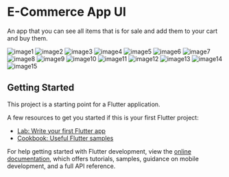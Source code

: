 # E-Commerce App UI

An app that you can see all items that is for sale and add them to your cart and buy them.

![image1](https://user-images.githubusercontent.com/107287484/190723330-d4b8d373-14ce-487e-af89-796dd076182a.png)
![image2](https://user-images.githubusercontent.com/107287484/190723346-2ee7e599-b67f-4fe3-891e-29c9e01f0241.png)
![image3](https://user-images.githubusercontent.com/107287484/190723356-f2f9b0cd-3528-4b3d-803e-4e4b5fe6a89a.png)
![image4](https://user-images.githubusercontent.com/107287484/190723366-fce437c1-1508-4d77-9f7a-b7ec7f77e010.png)
![image5](https://user-images.githubusercontent.com/107287484/190723375-4147c9e4-d4be-47c5-988b-de746291106c.png)
![image6](https://user-images.githubusercontent.com/107287484/190723382-6a01f666-c4b7-4310-82c2-b9e855dad72b.png)
![image7](https://user-images.githubusercontent.com/107287484/190723389-c59daf01-ac14-473d-a5b9-588aa5f5eb55.png)
![image8](https://user-images.githubusercontent.com/107287484/190723393-0de05f6e-78a9-4d01-8d19-28fb9f1cae87.png)
![image9](https://user-images.githubusercontent.com/107287484/190723434-d6e5acda-2fc4-42e5-be56-5d5fcbc008e5.png)
![image10](https://user-images.githubusercontent.com/107287484/190723400-d8df67ed-bb57-4bc3-bce9-85f513467a38.png)
![image11](https://user-images.githubusercontent.com/107287484/190723406-65d4cd51-f241-40fd-9927-526c3f4ac851.png)
![image12](https://user-images.githubusercontent.com/107287484/190723411-06552cb1-3aff-47db-8b84-1b830dba423c.png)
![image13](https://user-images.githubusercontent.com/107287484/190723417-6899962f-6a22-40e2-bb17-9f4c9e5dbc77.png)
![image14](https://user-images.githubusercontent.com/107287484/190723423-17aa6aad-c153-4383-93c0-44713e197aab.png)
![image15](https://user-images.githubusercontent.com/107287484/190723429-49d9fe64-12f9-449a-bdac-bbee11e8b66a.png)

## Getting Started

This project is a starting point for a Flutter application.

A few resources to get you started if this is your first Flutter project:

- [Lab: Write your first Flutter app](https://docs.flutter.dev/get-started/codelab)
- [Cookbook: Useful Flutter samples](https://docs.flutter.dev/cookbook)

For help getting started with Flutter development, view the
[online documentation](https://docs.flutter.dev/), which offers tutorials,
samples, guidance on mobile development, and a full API reference.
